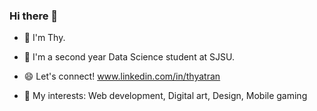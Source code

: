 ### Hi there 👋

- 🎀 I'm Thy.
  
- 🏫 I'm a second year Data Science student at SJSU.

<!-- - 🔭 I’m currently working on The Odin Project

- 🌱 I’m currently learning HTML,CSS,JavaScript,Java 

- 📫 How to reach me: thyatran0113@gmail.com -->

- 😄 Let's connect! www.linkedin.com/in/thyatran

- 🦖 My interests: Web development, Digital art, Design, Mobile gaming

<!-- 🌱 I’m currently learning HTML/CSS and JavaScript.

🦖 On the look out for internship opportunities.🦖

✨ My interests:
* Web development
* Digital art
* Design
* Gaming

💬 Since you're here let's connect! www.linkedin.com/in/thyatran

🏚️ Check out my portfolio website: (working on update)
[my portfolio <3](https://thyatran.github.io/my-portfolio/)

📫 thyatran0113@gmail.com

🐢 Self-reminder: taking it slow -->
<!--
**thyatran/thyatran** is a ✨ _special_ ✨ repository because its `README.md` (this file) appears on your GitHub profile.

Here are some ideas to get you started:

- 🔭 I’m currently working on ...
- 🌱 I’m currently learning ...
- 👯 I’m looking to collaborate on ...
- 🤔 I’m looking for help with ...
- 💬 Ask me about ...
- 📫 How to reach me: ...
- 😄 Pronouns: ...
- ⚡ Fun fact: ...
-->


